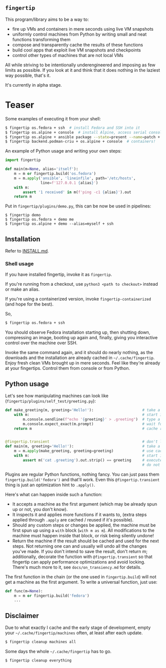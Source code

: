 `fingertip`
-----------

This program/library aims to be a way to:

* fire up VMs and containers in mere seconds using live VM snapshots
* uniformly control machines from Python by writing small and neat functions
  transforming them
* compose and transparently cache the results of these functions
* build cool apps that exploit live VM snapshots and checkpoints
* control other types of machines that are not local VMs

All while striving to be intentionally underengineered
and imposing as few limits as possible.
If you look at it and think that it does nothing in the laziest way possible,
that's it.

It's currently in alpha stage.

# Teaser

Some examples of executing it from your shell:

``` bash
$ fingertip os.fedora + ssh  # install Fedora and SSH into it
$ fingertip os.alpine + console  # install Alpine, access serial console
$ fingertip os.alpine + ansible package --state=present --name=patch + ssh
$ fingertip backend.podman-criu + os.alpine + console  # containers!
```

An example of Python usage and writing your own steps:

``` python
import fingertip

def main(m=None, alias='itself'):
    m = m or fingertip.build('os.fedora')
    m = m.apply('ansible', 'lineinfile', path='/etc/hosts',
                line=f'127.0.0.1 {alias}')
    with m:
        assert '1 received' in m(f'ping -c1 {alias}').out
    return m
```

Put in `fingertip/plugins/demo.py`,
this can be now be used in pipelines:
```
$ fingertip demo
$ fingertip os.fedora + demo me
$ fingertip os.alpine + demo --alias=myself + ssh
```

## Installation

Refer to [INSTALL.md](INSTALL.md).


### Shell usage

If you have installed fingertip, invoke it as `fingertip`.

If you're running from a checkout, use `python3 <path to checkout>` instead
or make an alias.

If you're using a containerized version, invoke `fingertip-containerized`
(and hope for the best).

So,

``` bash
$ fingertip os.fedora + ssh
```

You should observe Fedora installation starting up, then shutting down,
compressing an image, booting up again and, finally,
giving you interactive control over the machine over SSH.

Invoke the same command again, and it should do nearly nothing, as
the downloads and the installation are already cached
in `~/.cache/fingertip`.
Enjoy fresh clean VMs brought up in mere seconds.
Feel like they're already at your fingertips.
Control them from console or from Python.


## Python usage

Let's see how manipulating machines can look like
(`fingertip/plugins/self_test/greeting.py`):

``` python
def make_greeting(m, greeting='Hello!'):                      # take a machine
    with m:                                                   # start if needed
        m.console.sendline(f"echo '{greeting}' > .greeting")  # type a command
        m.console.expect_exact(m.prompt)                      # wait for prompt
    return m                                                  # cache result


@fingertip.transient                                          # don't lock/save
def main(m, greeting='Hello!'):                               # take a machine
    m = m.apply(make_greeting, greeting=greeting)             # use cached step
    with m:                                                   # start if needed
        assert m('cat .greeting').out.strip() == greeting     # execute command
                                                              # do not save
```


Plugins are regular Python functions, nothing fancy.
You can just pass them `fingertip.build('fedora')` and that'll work.
Even this `@fingertip.transient` thing
is just an optimization hint to `.apply()`.

Here's what can happen inside such a function:

* It accepts a machine as the first argument
  (which may be already spun up or not, you don't know).
* It inspects it and applies more functions if it wants to,
  (extra steps applied through `.apply` are cached / reused if it's possible).
* Should any custom steps or changes be applied,
  the machine must be first spun up using a `with` block (`with m as m`).
  All modifications to the machine must happen inside that block,
  or risk being silently undone!
* Return the machine if the result should be cached and used for the next steps.
  Not returning one can and usually will undo all the changes you've made.
  If you don't intend to save the result, don't return m;
  additionally, decorate the function with `@fingertip.transient`
  so that fingertip can apply performance optimizations and avoid locking.
  There's much more to it, see `docs/on_transiency.md` for details.

The first function in the chain (or the one used in `fingertip.build`)
will not get a machine as the first argument.
To write a universal function, just use:
``` python
def func(m=None):
    m = m or fingertip.build('fedora')
    ...
```


## Disclaimer

Due to what exactly I cache and the early stage of development,
empty your `~/.cache/fingertip/machines` often, at least after each update.

``` bash
$ fingertip cleanup machines all
```

Some days the whole `~/.cache/fingertip` has to go.

``` bash
$ fingertip cleanup everything
```
